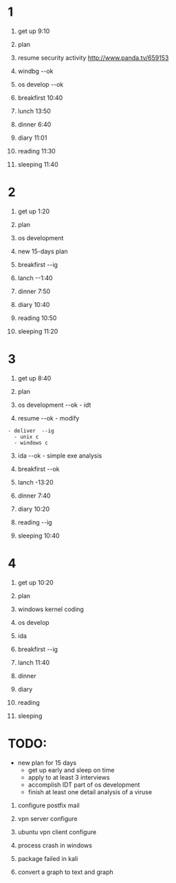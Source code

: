 # 1
1. get up 9:10

2. plan
  1. resume
    security activity
    http://www.panda.tv/659153

  2. windbg  --ok

  3. os develop --ok

3. breakfirst  10:40

4. lunch   13:50

5. dinner   6:40

6. diary    11:01

7. reading   11:30

8. sleeping   11:40

# 2 
1. get up 1:20

2. plan
  1. os development

  2. new 15-days plan

3. breakfirst   --ig

4. lanch     --1:40

5. dinner   7:50

6. diary  10:40

7. reading  10:50

8. sleeping 11:20

# 3
1. get up 8:40

2. plan
  1. os development   --ok
    - idt

  2. resume    --ok
    - modify

    - deliver  --ig
      - unix c
      - windows c

  3. ida    --ok
    - simple exe analysis

3. breakfirst  --ok

4. lanch  -13:20

5. dinner  7:40

6. diary   10:20

7. reading  --ig

8. sleeping  10:40

# 4
1. get up 10:20

2. plan
  1. windows kernel coding

  2. os develop

  3. ida

3. breakfirst --ig

4. lanch  11:40

5. dinner 

6. diary

7. reading

8. sleeping

# TODO:
- new plan for 15 days
  - get up early and sleep on time
  - apply to at least 3 interviews
  - accomplish IDT part of os development
  - finish at least one detail analysis of a viruse

1. configure postfix mail

2. vpn server configure

3. ubuntu vpn client configure

4. process crash in windows

5. package failed in kali 

6. convert a graph to text and graph